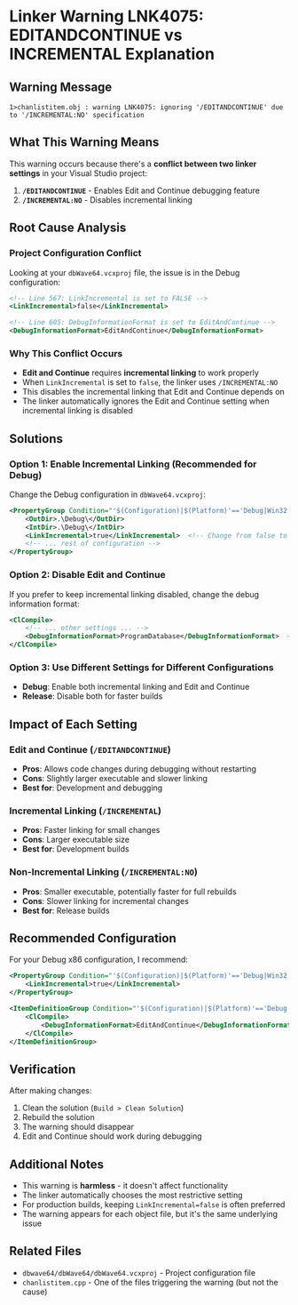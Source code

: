 # Linker Warning LNK4075: EDITANDCONTINUE vs INCREMENTAL Explanation

## Warning Message
```
1>chanlistitem.obj : warning LNK4075: ignoring '/EDITANDCONTINUE' due to '/INCREMENTAL:NO' specification
```

## What This Warning Means

This warning occurs because there's a **conflict between two linker settings** in your Visual Studio project:

1. **`/EDITANDCONTINUE`** - Enables Edit and Continue debugging feature
2. **`/INCREMENTAL:NO`** - Disables incremental linking

## Root Cause Analysis

### Project Configuration Conflict

Looking at your `dbWave64.vcxproj` file, the issue is in the Debug configuration:

```xml
<!-- Line 567: LinkIncremental is set to FALSE -->
<LinkIncremental>false</LinkIncremental>

<!-- Line 605: DebugInformationFormat is set to EditAndContinue -->
<DebugInformationFormat>EditAndContinue</DebugInformationFormat>
```

### Why This Conflict Occurs

- **Edit and Continue** requires **incremental linking** to work properly
- When `LinkIncremental` is set to `false`, the linker uses `/INCREMENTAL:NO`
- This disables the incremental linking that Edit and Continue depends on
- The linker automatically ignores the Edit and Continue setting when incremental linking is disabled

## Solutions

### Option 1: Enable Incremental Linking (Recommended for Debug)

Change the Debug configuration in `dbWave64.vcxproj`:

```xml
<PropertyGroup Condition="'$(Configuration)|$(Platform)'=='Debug|Win32'">
    <OutDir>.\Debug\</OutDir>
    <IntDir>.\Debug\</IntDir>
    <LinkIncremental>true</LinkIncremental>  <!-- Change from false to true -->
    <!-- ... rest of configuration -->
</PropertyGroup>
```

### Option 2: Disable Edit and Continue

If you prefer to keep incremental linking disabled, change the debug information format:

```xml
<ClCompile>
    <!-- ... other settings ... -->
    <DebugInformationFormat>ProgramDatabase</DebugInformationFormat>  <!-- Change from EditAndContinue -->
</ClCompile>
```

### Option 3: Use Different Settings for Different Configurations

- **Debug**: Enable both incremental linking and Edit and Continue
- **Release**: Disable both for faster builds

## Impact of Each Setting

### Edit and Continue (`/EDITANDCONTINUE`)
- **Pros**: Allows code changes during debugging without restarting
- **Cons**: Slightly larger executable and slower linking
- **Best for**: Development and debugging

### Incremental Linking (`/INCREMENTAL`)
- **Pros**: Faster linking for small changes
- **Cons**: Larger executable size
- **Best for**: Development builds

### Non-Incremental Linking (`/INCREMENTAL:NO`)
- **Pros**: Smaller executable, potentially faster for full rebuilds
- **Cons**: Slower linking for incremental changes
- **Best for**: Release builds

## Recommended Configuration

For your Debug x86 configuration, I recommend:

```xml
<PropertyGroup Condition="'$(Configuration)|$(Platform)'=='Debug|Win32'">
    <LinkIncremental>true</LinkIncremental>
</PropertyGroup>

<ItemDefinitionGroup Condition="'$(Configuration)|$(Platform)'=='Debug|Win32'">
    <ClCompile>
        <DebugInformationFormat>EditAndContinue</DebugInformationFormat>
    </ClCompile>
</ItemDefinitionGroup>
```

## Verification

After making changes:
1. Clean the solution (`Build > Clean Solution`)
2. Rebuild the solution
3. The warning should disappear
4. Edit and Continue should work during debugging

## Additional Notes

- This warning is **harmless** - it doesn't affect functionality
- The linker automatically chooses the most restrictive setting
- For production builds, keeping `LinkIncremental=false` is often preferred
- The warning appears for each object file, but it's the same underlying issue

## Related Files

- `dbwave64/dbWave64/dbWave64.vcxproj` - Project configuration file
- `chanlistitem.cpp` - One of the files triggering the warning (but not the cause)

